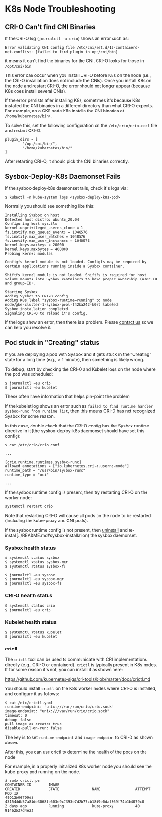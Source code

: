 # K8s Node Troubleshooting

## CRI-O Can't find CNI Binaries

If the CRI-O log (`journalctl -u crio`) shows an error such as:

```console
Error validating CNI config file /etc/cni/net.d/10-containerd-net.conflist: [failed to find plugin in opt/cni/bin]
```

it means it can't find the binaries for the CNI. CRI-O looks for those in `/opt/cni/bin`.

This error can occur when you install CRI-O before K8s on the node (i.e., the CRI-O installation
does not include the CNIs). Once you install K8s on the node and restart CRI-O, the error
should not longer appear (because K8s does install several CNIs).

If the error persists after installing K8s, sometimes it's because K8s installed
the CNI binaries in a different directory than what CRI-O expects. For example,
on a GKE node K8s installs the CNI binaries at `/home/kubernetes/bin/`.

To solve this, set the following configuration on the `/etc/crio/crio.conf` file
and restart CRI-O:

```console
plugin_dirs = [
        "/opt/cni/bin/",
        "/home/kubernetes/bin/"
]
```

After retarting CRI-O, it should pick the CNI binaries correctly.

## Sysbox-Deploy-K8s Daemonset Fails

If the sysbox-deploy-k8s daemonset fails, check it's logs via:

```console
$ kubectl -n kube-system logs <sysbox-deploy-k8s-pod>
```

Normally you should see something like this:

```
Installing Sysbox on host
Detected host distro: ubuntu_20.04
Configuring host sysctls
kernel.unprivileged_userns_clone = 1
fs.inotify.max_queued_events = 1048576
fs.inotify.max_user_watches = 1048576
fs.inotify.max_user_instances = 1048576
kernel.keys.maxkeys = 20000
kernel.keys.maxbytes = 400000
Probing kernel modules

Configfs kernel module is not loaded. Configfs may be required by certain applications running inside a Sysbox container.

Shiftfs kernel module is not loaded. Shiftfs is required for host volume mounts into Sysbox containers to have proper ownership (user-ID and group-ID).

Starting Sysbox
Adding Sysbox to CRI-O config
Adding K8s label "sysbox-runtime=running" to node
node/gke-cluster-1-sysbox-pool-f42ba242-k0zt labeled
Sysbox installation completed.
Signaling CRI-O to reload it's config.
```

If the logs show an error, then there is a problem. Please [contact us](../README.md#contact) so
we can help you resolve it.

## Pod stuck in "Creating" status

If you are deploying a pod with Sysbox and it gets stuck in the "Creating"
state for a long time (e.g., > 1 minute), then something is likely wrong.

To debug, start by checking the CRI-O and Kubelet logs on the node where
the pod was scheduled:

```console
$ journalctl -eu crio
$ journalctl -eu kubelet
```

These often have information that helps pin-point the problem.

If the kubelet log shows an error such as `failed to find runtime handler sysbox-runc from runtime list`,
then this means CRI-O has not recognized Sysbox for some reason.

In this case, double check that the CRI-O config has the Sysbox runtime
directive in it (the sysbox-deploy-k8s daemonset should have set this config):

```console
$ cat /etc/crio/crio.conf

...

[crio.runtime.runtimes.sysbox-runc]
allowed_annotations = ["io.kubernetes.cri-o.userns-mode"]
runtime_path = "/usr/bin/sysbox-runc"
runtime_type = "oci"

...
```

If the sysbox runtime config is present, then try restarting CRI-O on the worker node:

```
systemctl restart crio
```

Note that restarting CRI-O will cause all pods on the node to be restarted
(including the kube-proxy and CNI pods).

If the sysbox runtime config is not present, then [uninstall](../README.md#sysbox-uninstallation)
and re-install[../README.md#sysbox-installation) the sysbox daemonset.

### Sysbox health status

```console
$ systemctl status sysbox
$ systemctl status sysbox-mgr
$ systemctl status sysbox-fs

$ journalctl -eu sysbox
$ journalctl -eu sysbox-mgr
$ journalctl -eu sysbox-fs
```

### CRI-O health status

```console
$ systemctl status crio
$ journalctl -eu crio
```

### Kubelet health status

```console
$ systemctl status kubelet
$ journalctl -eu kubelet
```

### crictl

The `crictl` tool can be used to communicate with CRI implementations directly
(e.g., CRI-O or containerd). `crictl` is typically present in K8s nodes. If for
some reason it's not, you can install it as shown here:

https://github.com/kubernetes-sigs/cri-tools/blob/master/docs/crictl.md

You should install `crictl` on the K8s worker nodes where CRI-O is installed,
and configure it as follows:

```console
$ cat /etc/crictl.yaml
runtime-endpoint: "unix:///var/run/crio/crio.sock"
image-endpoint: "unix:///var/run/crio/crio.sock"
timeout: 0
debug: false
pull-image-on-create: true
disable-pull-on-run: false
```

The key is to set `runtime-endpoint` and `image-endpoint` to CRI-O as shown
above.

After this, you can use crictl to determine the health of the pods on the node:

For example, in a properly initialized K8s worker node you should see the
kube-proxy pod running on the node.

```console
$ sudo crictl ps
CONTAINER ID        IMAGE                                                                                             CREATED             STATE               NAME                ATTEMPT             POD ID
48912b06799d2       43154ddb57a83de3068fe603e9c7393e7d2b77cb18d9e0daf869f74b1b4079c0                                  2 days ago          Running             kube-proxy          40                  91462637d4e23
```
